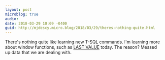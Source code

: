 ```yaml
---
layout: post
microblog: true
audio: 
date: 2018-03-29 10:09 -0400
guid: http://mjdescy.micro.blog/2018/03/29/theres-nothing-quite.html
---
```

There's nothing quite like learning new T-SQL commands. I'm learning more about window functions, such as [LAST VALUE](https://docs.microsoft.com/en-us/sql/t-sql/functions/last-value-transact-sql) today. The reason? Messed up data that we are dealing with.
